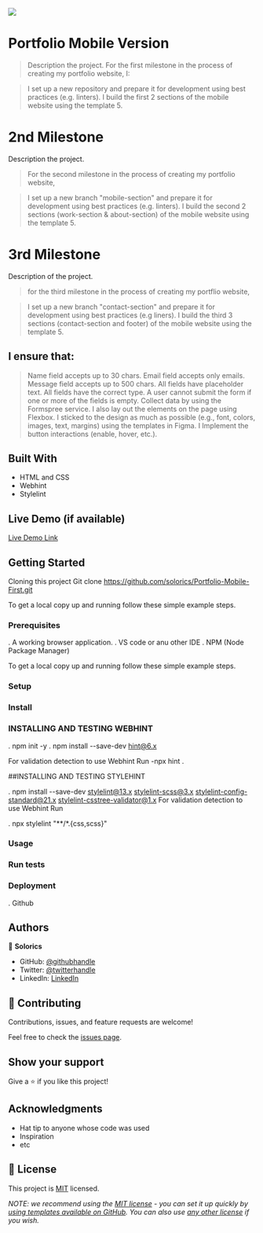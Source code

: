 ![](https://img.shields.io/badge/Microverse-blueviolet)

# Portfolio Mobile Version

> Description the project.
> For the first milestone in the process of creating my portfolio website, I:

> I set up a new repository and prepare it for development using best practices (e.g. linters).
> I build the first 2 sections of the mobile website using the template 5.

# 2nd  Milestone

Description the project.
> For the second milestone in the process of creating my portfolio website,

> I set up a new branch "mobile-section" and prepare it for development using best practices (e.g. linters).
> I build the second 2 sections (work-section & about-section) of the mobile website using the template 5.

# 3rd Milestone

Description of the project.

> for the third milestone in the process of creating my portflio website,

> I set up a new branch "contact-section" and prepare it for development using best practices (e.g liners).
> I build the third 3 sections (contact-section and footer) of the mobile website using the template 5.

## I ensure that:

> Name field accepts up to 30 chars.
> Email field accepts only emails.
> Message field accepts up to 500 chars.
> All fields have placeholder text.
> All fields have the correct type.
> A user cannot submit the form if one or more of the fields is empty.
> Collect data by using the Formspree service.
> I also lay out the elements on the page using Flexbox.
> I sticked to the design as much as possible (e.g., font, colors, images, text, margins) using the templates in Figma.
> I Implement the button interactions (enable, hover, etc.).

## Built With

- HTML and CSS
- Webhint
- Stylelint

## Live Demo (if available)

[Live Demo Link](http://127.0.0.1:5500/index.html)


## Getting Started

Cloning this project Git clone https://github.com/solorics/Portfolio-Mobile-First.git

To get a local copy up and running follow these simple example steps.

### Prerequisites
. A working browser application.
. VS code or anu other IDE
. NPM (Node Package Manager)


To get a local copy up and running follow these simple example steps.

### Setup
### Install

### INSTALLING AND TESTING WEBHINT

. npm init -y
. npm install --save-dev hint@6.x

For validation detection to use Webhint Run -npx hint .

##INSTALLING AND TESTING STYLEHINT

. npm install --save-dev stylelint@13.x stylelint-scss@3.x stylelint-config-standard@21.x stylelint-csstree-validator@1.x
For validation detection to use Webhint Run

. npx stylelint "**/*.{css,scss}"
### Usage
### Run tests
### Deployment

 . Github


## Authors

👤 **Solorics**

- GitHub: [@githubhandle](https://github.com/solorics)
- Twitter: [@twitterhandle](https://twitter.com/Solorics2)
- LinkedIn: [LinkedIn](https://www.linkedin.com/in/solomon-opeyemi-0427a6155/)

## 🤝 Contributing

Contributions, issues, and feature requests are welcome!

Feel free to check the [issues page](../../issues/).

## Show your support

Give a ⭐️ if you like this project!

## Acknowledgments

- Hat tip to anyone whose code was used
- Inspiration
- etc

## 📝 License

This project is [MIT](./LICENSE) licensed.

_NOTE: we recommend using the [MIT license](https://choosealicense.com/licenses/mit/) - you can set it up quickly by [using templates available on GitHub](https://docs.github.com/en/communities/setting-up-your-project-for-healthy-contributions/adding-a-license-to-a-repository). You can also use [any other license](https://choosealicense.com/licenses/) if you wish._
